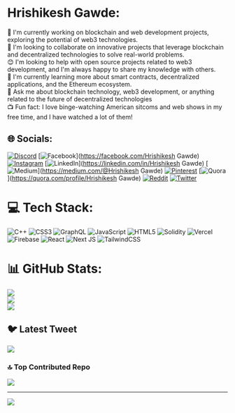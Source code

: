 # Hrishikesh Gawde:
🔎 I'm currently working on blockchain and web development projects, exploring the potential of web3 technologies.<br>🤝 I'm looking to collaborate on innovative projects that leverage blockchain and decentralized technologies to solve real-world problems.<br>😊 I'm looking to help with open source projects related to web3 development, and I'm always happy to share my knowledge with others.<br>🌱 I'm currently learning more about smart contracts, decentralized applications, and the Ethereum ecosystem.<br>💬 Ask me about blockchain technology, web3 development, or anything related to the future of decentralized technologies <br>📺 Fun fact: I love binge-watching American sitcoms and web shows in my free time, and I have watched a lot of them!


## 🌐 Socials:
[![Discord](https://img.shields.io/badge/Discord-%237289DA.svg?logo=discord&logoColor=white)](https://discord.gg/hriscord) [![Facebook](https://img.shields.io/badge/Facebook-%231877F2.svg?logo=Facebook&logoColor=white)](https://facebook.com/Hrishikesh Gawde) [![Instagram](https://img.shields.io/badge/Instagram-%23E4405F.svg?logo=Instagram&logoColor=white)](https://instagram.com/hrishinstagrm) [![LinkedIn](https://img.shields.io/badge/LinkedIn-%230077B5.svg?logo=linkedin&logoColor=white)](https://linkedin.com/in/Hrishikesh Gawde) [![Medium](https://img.shields.io/badge/Medium-12100E?logo=medium&logoColor=white)](https://medium.com/@Hrishikesh Gawde) [![Pinterest](https://img.shields.io/badge/Pinterest-%23E60023.svg?logo=Pinterest&logoColor=white)](https://pinterest.com/hrishintrest) [![Quora](https://img.shields.io/badge/Quora-%23B92B27.svg?logo=Quora&logoColor=white)](https://quora.com/profile/Hrishikesh Gawde) [![Reddit](https://img.shields.io/badge/Reddit-%23FF4500.svg?logo=Reddit&logoColor=white)](https://reddit.com/user/hrishit) [![Twitter](https://img.shields.io/badge/Twitter-%231DA1F2.svg?logo=Twitter&logoColor=white)](https://twitter.com/hrishistweet) 

# 💻 Tech Stack:
![C++](https://img.shields.io/badge/c++-%2300599C.svg?style=for-the-badge&logo=c%2B%2B&logoColor=white) ![CSS3](https://img.shields.io/badge/css3-%231572B6.svg?style=for-the-badge&logo=css3&logoColor=white) ![GraphQL](https://img.shields.io/badge/-GraphQL-E10098?style=for-the-badge&logo=graphql&logoColor=white) ![JavaScript](https://img.shields.io/badge/javascript-%23323330.svg?style=for-the-badge&logo=javascript&logoColor=%23F7DF1E) ![HTML5](https://img.shields.io/badge/html5-%23E34F26.svg?style=for-the-badge&logo=html5&logoColor=white) ![Solidity](https://img.shields.io/badge/Solidity-%23363636.svg?style=for-the-badge&logo=solidity&logoColor=white) ![Vercel](https://img.shields.io/badge/vercel-%23000000.svg?style=for-the-badge&logo=vercel&logoColor=white) ![Firebase](https://img.shields.io/badge/firebase-%23039BE5.svg?style=for-the-badge&logo=firebase) ![React](https://img.shields.io/badge/react-%2320232a.svg?style=for-the-badge&logo=react&logoColor=%2361DAFB) ![Next JS](https://img.shields.io/badge/Next-black?style=for-the-badge&logo=next.js&logoColor=white) ![TailwindCSS](https://img.shields.io/badge/tailwindcss-%2338B2AC.svg?style=for-the-badge&logo=tailwind-css&logoColor=white)
# 📊 GitHub Stats:
![](https://github-readme-stats.vercel.app/api?username=hrishithub&theme=dark&hide_border=false&include_all_commits=false&count_private=false)<br/>
![](https://github-readme-streak-stats.herokuapp.com/?user=hrishithub&theme=dark&hide_border=false)<br/>
![](https://github-readme-stats.vercel.app/api/top-langs/?username=hrishithub&theme=dark&hide_border=false&include_all_commits=false&count_private=false&layout=compact)

## 🐦 Latest Tweet
[![](https://gtce.itsvg.in/api?username=hrishistweet)](https://github.com/VishwaGauravIn/github-twitter-card-embed)

### 🔝 Top Contributed Repo
![](https://github-contributor-stats.vercel.app/api?username=hrishithub&limit=5&theme=dark&combine_all_yearly_contributions=true)

---
[![](https://visitcount.itsvg.in/api?id=hrishithub&icon=0&color=0)](https://visitcount.itsvg.in)

<!-- Proudly created with GPRM ( https://gprm.itsvg.in ) -->
